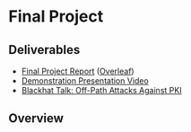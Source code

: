 # Final Project

## Deliverables

- [Final Project Report](documents/cse548_final_project.pdf) ([Overleaf](https://www.overleaf.com/read/rzsntqgkdrqm))
- [Demonstration Presentation Video](https://youtu.be/76vzbf7bOdc)
- [Blackhat Talk: Off-Path Attacks Against PKI](https://www.blackhat.com/eu-18/briefings/schedule/#off-path-attacks-against-pki-12681)

## Overview

